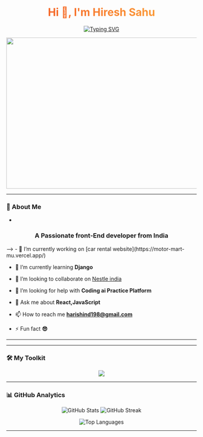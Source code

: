 <!-- Header with glowing effect -->
<h1 align="center" style="color:#f35626; background-image: linear-gradient(92deg, #f35626, #feab3a); -webkit-background-clip: text; color: transparent; animation: glow 1s ease-in-out infinite alternate;">
  Hi 👋, I'm Hiresh Sahu
</h1>

<!-- Typing animated bio -->
<p align="center">
  <a href="https://readme-typing-svg.demolab.com/demo/?lines=A+Frontend+Developer+from+India;React+%7C+JavaScript+%7C+Django+Lover;Always+Learning+New+Things!&font=Fira+Code&center=true&width=600&height=45&color=00FEEF&vCenter=true&size=22&pause=1000">
    <img src="https://readme-typing-svg.demolab.com?font=Fira+Code&size=22&pause=1000&color=F7F7F7&center=true&vCenter=true&width=600&lines=A+Frontend+Developer+from+India;React+%7C+JavaScript+%7C+Django+Lover;Always+Learning+New+Things!" alt="Typing SVG" />
  </a>
</p>

<!-- Hero animation -->
<p align="center">
  <img src="https://raw.githubusercontent.com/abhisheknaiidu/abhisheknaiidu/master/code.gif" width="850" height="400" />
</p>

---

### 🧠 About Me
- 
<h3 align="center">A Passionate front-End developer from India</h3>
 -->
- 🔭 I’m currently working on [car rental website](https://motor-mart-mu.vercel.app/)

- 🌱 I’m currently learning **Django**

- 👯 I’m looking to collaborate on [Nestle india](nestle-india-clone.vercel.app)

- 🤝 I’m looking for help with **Coding ai Practice Platform**

- 💬 Ask me about **React,JavaScript**

- 📫 How to reach me **harishind198@gmail.com**

- ⚡ Fun fact **😎**

---

<!--### 📱 Let's Connect-->

<!--<p align="center">-->
<!--  <a href="https://facebook.com/hireshsahu" target="_blank">-->
<!--    <img src="https://skillicons.dev/icons?i=facebook" height="40" />-->
<!--  </a>-->
<!--  <a href="https://instagram.com/er.hireshsahu" target="_blank">-->
<!--    <img src="https://skillicons.dev/icons?i=instagram" height="40" />-->
<!--  </a>-->
<!--  <a href="mailto:harishind198@gmail.com">-->
<!--    <img src="https://skillicons.dev/icons?i=gmail" height="40" />-->
<!--  </a>-->
<!--</p>-->

---

### 🛠️ My Toolkit

<p align="center">
  <img src="https://skillicons.dev/icons?i=html,css,js,react,tailwind,bootstrap,python,django,figma,github,java,mysql,nodejs,photoshop,illustrator" />
</p>

---

### 📊 GitHub Analytics

<p align="center">
  <img src="https://github-readme-stats.vercel.app/api?username=hiresh1002&show_icons=true&theme=tokyonight" alt="GitHub Stats" />
  <img src="https://github-readme-streak-stats.herokuapp.com/?user=hiresh1002&theme=tokyonight" alt="GitHub Streak" />
</p>

<p align="center">
  <img src="https://github-readme-stats.vercel.app/api/top-langs/?username=hiresh1002&layout=compact&theme=tokyonight" alt="Top Languages" />
</p>

---

<!--### 🌀 Quote to Code By-->

<!--<p align="center">-->
<!--  <img src="https://readme-quote.vercel.app/api?theme=dark&bg=000000&quote=Code+is+like+humor.+When+you+have+to+explain+it%2C+it%E2%80%99s+bad.&author=Hiresh%20Sahu" />-->
<!--</p>-->


